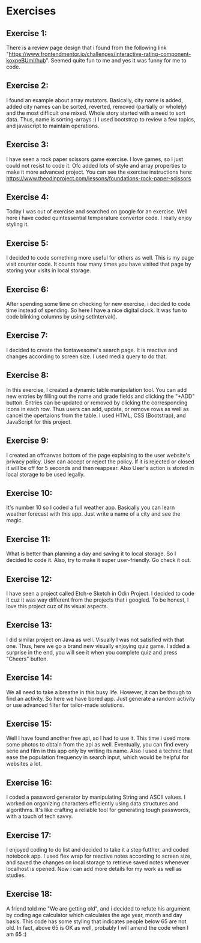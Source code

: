 # Exercises
## Exercise 1:
There is a review page design that i found from the following link "https://www.frontendmentor.io/challenges/interactive-rating-component-koxpeBUmI/hub".
Seemed quite fun to me and yes it was funny for me to code.
## Exercise 2:
I found an example about array mutators. 
Basically, city name is added, added city names can be sorted, reverted, removed (partially or wholely) and the most difficult one mixed. 
Whole story started with a need to sort data. Thus, name is sorting-arrays :)
I used bootstrap to review a few topics, and javascript to maintain operations.
## Exercise 3:
I have seen a rock paper scissors game exercise. I love games, so I just could not resist to code it. Ofc added lots of style and array properties to make it more advanced project. You can see the exercise instructions here: https://www.theodinproject.com/lessons/foundations-rock-paper-scissors
## Exercise 4:
Today I was out of exercise and searched on google for an exercise. Well here i have coded quintessential temperature convertor code. I really enjoy styling it.
## Exercise 5:
I decided to code something more useful for others as well. This is my page visit counter code. It counts how many times you have visited that page by storing your visits in local storage.
## Exercise 6:
After spending some time on checking for new exercise, i decided to code time instead of spending. So here I have a nice digital clock. It was fun to code blinking columns by using setInterval().
## Exercise 7:
I decided to create the fontawesome's search page. It is reactive and changes according to screen size. I used media query to do that.
## Exercise 8:
In this exercise, I created a dynamic table manipulation tool. You can add new entries by filling out the name and grade fields and clicking the "+ADD" button. Entries can be updated or removed by clicking the corresponding icons in each row. Thus users can add, update, or remove rows as well as cancel the opertaions from the table. I used HTML, CSS (Bootstrap), and JavaScript for this project. 
## Exercise 9: 
I created an offcanvas bottom of the page explaining to the user website's privacy policy. User can accept or reject the policy. If it is rejected or closed it will be off for 5 seconds and then reappear. Also User's action is stored in local storage to be used legally. 
## Exercise 10:
It's number 10 so I coded a full weather app. Basically you can learn weather forecast with this app. Just write a name of a city and see the magic. 
## Exercise 11:
What is better than planning a day and saving it to local storage. So I decided to code it. Also, try to make it super user-friendly. Go check it out.
## Exercise 12:
I have seen a project called Etch-e Sketch in Odin Project. I decided to code it cuz it was way different from the projects that i googled. To be honest, I love this project cuz of its visual aspects.
## Exercise 13:
I did similar project on Java as well. Visually I was not satisfied with that one. Thus, here we go a brand new visually enjoying quiz game. I added a surprise in the end, you will see it when you complete quiz and press "Cheers" button.
## Exercise 14:
We all need to take a breathe in this busy life. However, it can be though to find an activity. So here we have bored app. Just generate a random activity or use advanced filter for tailor-made solutions. 
## Exercise 15:
Well I have found another free api, so I had to use it. This time i used more some photos to obtain from the api as well. Eventually, you can find every serie and film in this app only by writing its name. Also I used a technic that ease the population frequency in search input, which would be helpful for websites a lot.
## Exercise 16:
I coded a password generator by manipulating String and ASCII values. I worked on organizing characters efficiently using data structures and algorithms. It's like crafting a reliable tool for generating tough passwords, with a touch of tech savvy.
## Exercise 17:
I enjoyed coding to do list and decided to take it a step futther, and coded notebook app. I used flex wrap for reactive notes according to screen size, and saved the changes on local storage to retrieve saved notes whenever localhost is opened. Now i can add more details for my work as well as studies.
## Exercise 18:
A friend told me "We are getting old", and i decided to refute his argument by coding age calculator which calculates the age year, month and day basis. This code has some styling that indicates people below 65 are not old. In fact, above 65 is OK as well, probably I will amend the code when I am 65 :)
